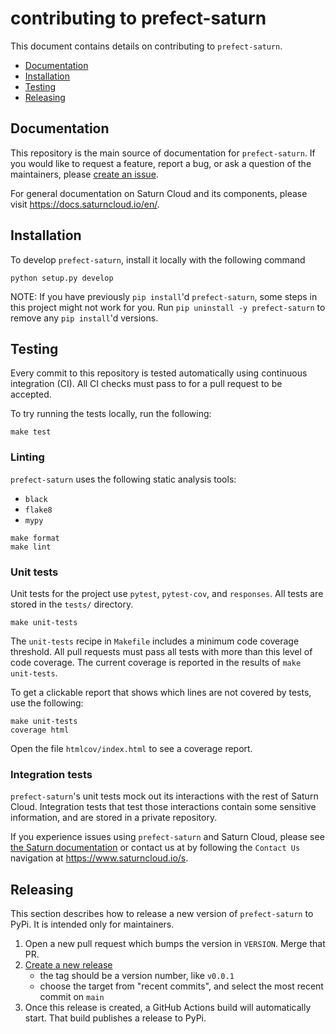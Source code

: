 # contributing to prefect-saturn

This document contains details on contributing to `prefect-saturn`.

* [Documentation](#documentation)
* [Installation](#installation)
* [Testing](#testing)
* [Releasing](#releasing)

## Documentation

This repository is the main source of documentation for `prefect-saturn`. If you would like to request a feature, report a bug, or ask a question of the maintainers, please [create an issue](https://github.com/saturncloud/prefect-saturn/issues).

For general documentation on Saturn Cloud and its components, please visit https://docs.saturncloud.io/en/.

## Installation

To develop `prefect-saturn`, install it locally with the following command

```shell
python setup.py develop
```

NOTE: If you have previously `pip install`'d `prefect-saturn`, some steps in this project might not work for you. Run `pip uninstall -y prefect-saturn` to remove any `pip install`'d versions.

## Testing

Every commit to this repository is tested automatically using continuous integration (CI). All CI checks must pass to for a pull request to be accepted.

To try running the tests locally, run the following:

```shell
make test
```

### Linting

`prefect-saturn` uses the following static analysis tools:

* `black`
* `flake8`
* `mypy`

```shell
make format
make lint
```

### Unit tests

Unit tests for the project use `pytest`, `pytest-cov`, and `responses`. All tests are stored in the `tests/` directory.

```shell
make unit-tests
```

The `unit-tests` recipe in `Makefile` includes a minimum code coverage threshold. All pull requests must pass all tests with more than this level of code coverage. The current coverage is reported in the results of `make unit-tests`.

To get a clickable report that shows which lines are not covered by tests, use the following:

```shell
make unit-tests
coverage html
```

Open the file `htmlcov/index.html` to see a coverage report.

### Integration tests

`prefect-saturn`'s unit tests mock out its interactions with the rest of Saturn Cloud. Integration tests that test those interactions contain some sensitive information, and are stored in a private repository.

If you experience issues using `prefect-saturn` and Saturn Cloud, please see [the Saturn documentation](#documentation) or contact us at by following the `Contact Us` navigation at https://www.saturncloud.io/s.

## Releasing

This section describes how to release a new version of `prefect-saturn` to PyPi. It is intended only for maintainers.

1. Open a new pull request which bumps the version in `VERSION`. Merge that PR.
2. [Create a new release](https://github.com/saturncloud/prefect-saturn/releases/new)
    - the tag should be a version number, like `v0.0.1`
    - choose the target from "recent commits", and select the most recent commit on `main`
3. Once this release is created, a GitHub Actions build will automatically start. That build publishes a release to PyPi.
